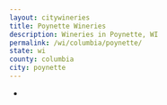 ```yaml
---
layout: citywineries
title: Poynette Wineries
description: Wineries in Poynette, WI
permalink: /wi/columbia/poynette/
state: wi
county: columbia
city: poynette
---
```

-
